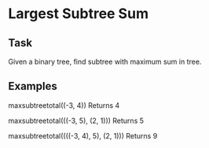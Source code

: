 # Largest Subtree Sum

## Task

Given a binary tree, find subtree with maximum sum in tree.

## Examples

maxsubtreetotal((-3, 4)) Returns 4

maxsubtreetotal(((-3, 5), (2, 1))) Returns 5

maxsubtreetotal((((-3, 4), 5), (2, 1))) Returns 9